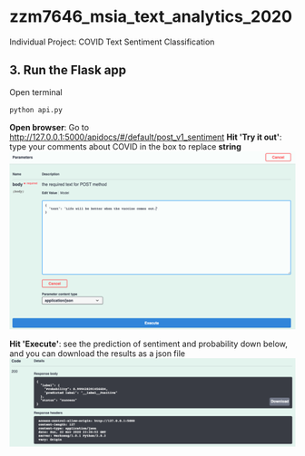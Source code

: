 # zzm7646_msia_text_analytics_2020

Individual Project: COVID Text Sentiment Classification

## 3. Run the Flask app 

Open terminal

```bash
python api.py
```

**Open browser**: Go to http://127.0.0.1:5000/apidocs/#/default/post_v1_sentiment
**Hit 'Try it out'**: type your comments about COVID in the box to replace **string**
![](fig/1.png)

**Hit 'Execute'**: see the prediction of sentiment and probability down below, and you can download the results as a json file
![](fig/2.png)